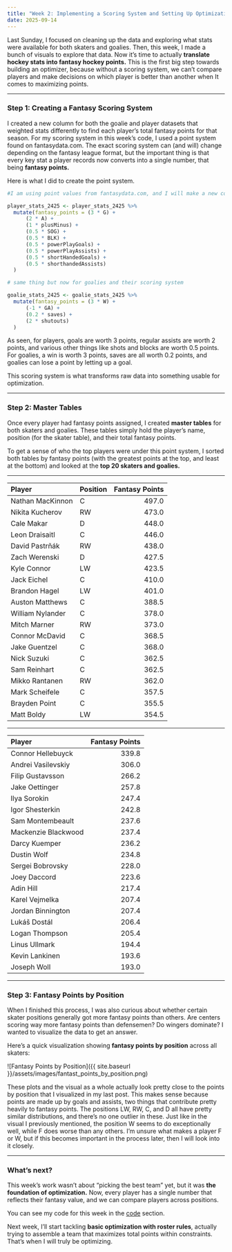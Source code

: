 ```yaml
---
title: "Week 2: Implementing a Scoring System and Setting Up Optimization"
date: 2025-09-14
---
```


Last Sunday, I focused on cleaning up the data and exploring what stats were available for both skaters and goalies. Then, this week, I made a bunch of visuals to explore that data. Now it’s time to actually **translate hockey stats into fantasy hockey points.** This is the first big step towards building an optimizer, because without a scoring system, we can’t compare players and make decisions on which player is better than another when It comes to maximizing points.

---

### Step 1: Creating a Fantasy Scoring System
I created a new column for both the goalie and player datasets that weighted stats differently to find each player’s total fantasy points for that season. For my scoring system in this week’s code, I used a point system found on fantasydata.com. The exact scoring system can (and will) change depending on the fantasy league format, but the important thing is that every key stat a player records now converts into a single number, that being **fantasy points.**

Here is what I did to create the point system.
```r
#I am using point values from fantasydata.com, and I will make a new column to calculate what every players fantasy points would be for this season

player_stats_2425 <- player_stats_2425 %>%
  mutate(fantasy_points = (3 * G) +
      (2 * A) +
      (1 * plusMinus) +
      (0.5 * SOG) +
      (0.5 * BLK) +
      (0.5 * powerPlayGoals) +
      (0.5 * powerPlayAssists) +
      (0.5 * shortHandedGoals) +
      (0.5 * shorthandedAssists)
  )

# same thing but now for goalies and their scoring system

goalie_stats_2425 <- goalie_stats_2425 %>% 
  mutate(fantasy_points = (3 * W) +
      (-1 * GA) + 
      (0.2 * saves) +
      (2 * shutouts)
  )
```
As seen, for players, goals are worth 3 points, regular assists are worth 2 points, and various other things like shots and blocks are worth 0.5 points. For goalies, a win is worth 3 points, saves are all worth 0.2 points, and goalies can lose a point by letting up a goal.

This scoring system is what transforms raw data into something usable for optimization.  

---

### Step 2: Master Tables
Once every player had fantasy points assigned, I created **master tables** for both skaters and goalies. These tables simply hold the player’s name, position (for the skater table), and their total fantasy points.  

To get a sense of who the top players were under this point system, I sorted both tables by fantasy points (with the greatest points at the top, and least at the bottom) and looked at the **top 20 skaters and goalies.**

---

| Player           | Position | Fantasy Points |
|:-----------------|:---------|---------------:|
| Nathan MacKinnon | C        |          497.0 |
| Nikita Kucherov  | RW       |          473.0 |
| Cale Makar       | D        |          448.0 |
| Leon Draisaitl   | C        |          446.0 |
| David Pastrňák   | RW       |          438.0 |
| Zach Werenski    | D        |          427.5 |
| Kyle Connor      | LW       |          423.5 |
| Jack Eichel      | C        |          410.0 |
| Brandon Hagel    | LW       |          401.0 |
| Auston Matthews  | C        |          388.5 |
| William Nylander | C        |          378.0 |
| Mitch Marner     | RW       |          373.0 |
| Connor McDavid   | C        |          368.5 |
| Jake Guentzel    | C        |          368.0 |
| Nick Suzuki      | C        |          362.5 |
| Sam Reinhart     | C        |          362.5 |
| Mikko Rantanen   | RW       |          362.0 |
| Mark Scheifele   | C        |          357.5 |
| Brayden Point    | C        |          355.5 |
| Matt Boldy       | LW       |          354.5 |

---

| Player              | Fantasy Points |
|:--------------------|---------------:|
| Connor Hellebuyck   |          339.8 |
| Andrei Vasilevskiy  |          306.0 |
| Filip Gustavsson    |          266.2 |
| Jake Oettinger      |          257.8 |
| Ilya Sorokin        |          247.4 |
| Igor Shesterkin     |          242.8 |
| Sam Montembeault    |          237.6 |
| Mackenzie Blackwood |          237.4 |
| Darcy Kuemper       |          236.2 |
| Dustin Wolf         |          234.8 |
| Sergei Bobrovsky    |          228.0 |
| Joey Daccord        |          223.6 |
| Adin Hill           |          217.4 |
| Karel Vejmelka      |          207.4 |
| Jordan Binnington   |          207.4 |
| Lukáš Dostál        |          206.4 |
| Logan Thompson      |          205.4 |
| Linus Ullmark       |          194.4 |
| Kevin Lankinen      |          193.6 |
| Joseph Woll         |          193.0 |

---

### Step 3: Fantasy Points by Position
When I finished this process, I was also curious about whether certain skater positions generally got more fantasy points than others. Are centers scoring way more fantasy points than defensemen? Do wingers dominate? I wanted to visualize the data to get an answer.

Here’s a quick visualization showing **fantasy points by position** across all skaters:  

![Fantasy Points by Position]({{ site.baseurl }}/assets/images/fantast_points_by_position.png)

These plots and the visual as a whole actually look pretty close to the points by position that I visualized in my last post. This makes sense because points are made up by goals and assists, two things that contribute pretty heavily to fantasy points. The positions LW, RW, C, and D all have pretty similar distributions, and there’s no one outlier in these. Just like in the visual I previously mentioned, the position W seems to do exceptionally well, while F does worse than any others. I’m unsure what makes a player F or W, but if this becomes important in the process later, then I will look into it closely.

---

### What’s next?
This week’s work wasn’t about “picking the best team” yet, but it was **the foundation of optimization.** Now, every player has a single number that reflects their fantasy value, and we can compare players across positions.  

You can see my code for this week in the [code](https://henrylange.github.io/fantasy-nhl-optimizer/code/) section.

Next week, I’ll start tackling **basic optimization with roster rules**, actually trying to assemble a team that maximizes total points within constraints. That’s when I will truly be optimizing.
